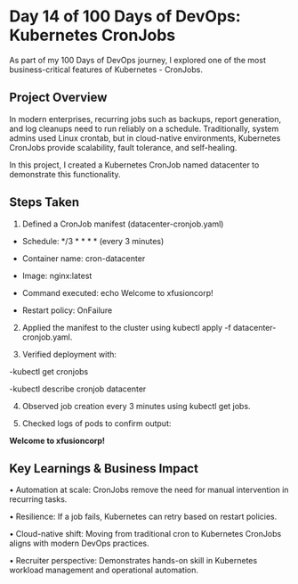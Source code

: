 # Day 14 of 100 Days of DevOps: Kubernetes CronJobs
As part of my 100 Days of DevOps journey, I explored one of the most business-critical features of Kubernetes - CronJobs.

## Project Overview
In modern enterprises, recurring jobs such as backups, report generation, and log cleanups need to run reliably on a schedule. Traditionally, system admins used Linux crontab, but in cloud-native environments, Kubernetes CronJobs provide scalability, fault tolerance, and self-healing.

In this project, I created a Kubernetes CronJob named datacenter to demonstrate this functionality.

## Steps Taken
1.	Defined a CronJob manifest (datacenter-cronjob.yaml)

-	Schedule: */3 * * * * (every 3 minutes)

-	Container name: cron-datacenter

-	Image: nginx:latest

-	Command executed: echo Welcome to xfusioncorp!

-	Restart policy: OnFailure

2.	Applied the manifest to the cluster using kubectl apply -f datacenter-cronjob.yaml.

3.	Verified deployment with:

-kubectl get cronjobs

-kubectl describe cronjob datacenter

4.	Observed job creation every 3 minutes using kubectl get jobs.

5.	Checked logs of pods to confirm output:

**Welcome to xfusioncorp!**

## Key Learnings & Business Impact
•	Automation at scale: CronJobs remove the need for manual intervention in recurring tasks.

•	Resilience: If a job fails, Kubernetes can retry based on restart policies.

•	Cloud-native shift: Moving from traditional cron to Kubernetes CronJobs aligns with modern DevOps practices.

•	Recruiter perspective: Demonstrates hands-on skill in Kubernetes workload management and operational automation.
